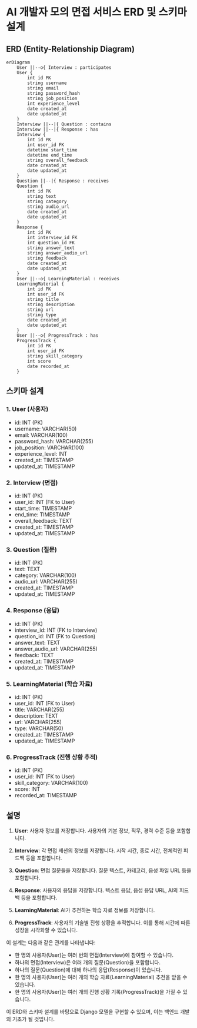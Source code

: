 # AI 개발자 모의 면접 서비스 ERD 및 스키마 설계

## ERD (Entity-Relationship Diagram)

```mermaid
erDiagram
    User ||--o{ Interview : participates
    User {
        int id PK
        string username
        string email
        string password_hash
        string job_position
        int experience_level
        date created_at
        date updated_at
    }
    Interview ||--|{ Question : contains
    Interview ||--|{ Response : has
    Interview {
        int id PK
        int user_id FK
        datetime start_time
        datetime end_time
        string overall_feedback
        date created_at
        date updated_at
    }
    Question ||--|{ Response : receives
    Question {
        int id PK
        string text
        string category
        string audio_url
        date created_at
        date updated_at
    }
    Response {
        int id PK
        int interview_id FK
        int question_id FK
        string answer_text
        string answer_audio_url
        string feedback
        date created_at
        date updated_at
    }
    User ||--o{ LearningMaterial : receives
    LearningMaterial {
        int id PK
        int user_id FK
        string title
        string description
        string url
        string type
        date created_at
        date updated_at
    }
    User ||--o{ ProgressTrack : has
    ProgressTrack {
        int id PK
        int user_id FK
        string skill_category
        int score
        date recorded_at
    }
```

## 스키마 설계

### 1. User (사용자)
- id: INT (PK)
- username: VARCHAR(50)
- email: VARCHAR(100)
- password_hash: VARCHAR(255)
- job_position: VARCHAR(100)
- experience_level: INT
- created_at: TIMESTAMP
- updated_at: TIMESTAMP

### 2. Interview (면접)
- id: INT (PK)
- user_id: INT (FK to User)
- start_time: TIMESTAMP
- end_time: TIMESTAMP
- overall_feedback: TEXT
- created_at: TIMESTAMP
- updated_at: TIMESTAMP

### 3. Question (질문)
- id: INT (PK)
- text: TEXT
- category: VARCHAR(100)
- audio_url: VARCHAR(255)
- created_at: TIMESTAMP
- updated_at: TIMESTAMP

### 4. Response (응답)
- id: INT (PK)
- interview_id: INT (FK to Interview)
- question_id: INT (FK to Question)
- answer_text: TEXT
- answer_audio_url: VARCHAR(255)
- feedback: TEXT
- created_at: TIMESTAMP
- updated_at: TIMESTAMP

### 5. LearningMaterial (학습 자료)
- id: INT (PK)
- user_id: INT (FK to User)
- title: VARCHAR(255)
- description: TEXT
- url: VARCHAR(255)
- type: VARCHAR(50)
- created_at: TIMESTAMP
- updated_at: TIMESTAMP

### 6. ProgressTrack (진행 상황 추적)
- id: INT (PK)
- user_id: INT (FK to User)
- skill_category: VARCHAR(100)
- score: INT
- recorded_at: TIMESTAMP

## 설명

1. **User**: 사용자 정보를 저장합니다. 사용자의 기본 정보, 직무, 경력 수준 등을 포함합니다.

2. **Interview**: 각 면접 세션의 정보를 저장합니다. 시작 시간, 종료 시간, 전체적인 피드백 등을 포함합니다.

3. **Question**: 면접 질문들을 저장합니다. 질문 텍스트, 카테고리, 음성 파일 URL 등을 포함합니다.

4. **Response**: 사용자의 응답을 저장합니다. 텍스트 응답, 음성 응답 URL, AI의 피드백 등을 포함합니다.

5. **LearningMaterial**: AI가 추천하는 학습 자료 정보를 저장합니다.

6. **ProgressTrack**: 사용자의 기술별 진행 상황을 추적합니다. 이를 통해 시간에 따른 성장을 시각화할 수 있습니다.

이 설계는 다음과 같은 관계를 나타냅니다:
- 한 명의 사용자(User)는 여러 번의 면접(Interview)에 참여할 수 있습니다.
- 하나의 면접(Interview)은 여러 개의 질문(Question)을 포함합니다.
- 하나의 질문(Question)에 대해 하나의 응답(Response)이 있습니다.
- 한 명의 사용자(User)는 여러 개의 학습 자료(LearningMaterial) 추천을 받을 수 있습니다.
- 한 명의 사용자(User)는 여러 개의 진행 상황 기록(ProgressTrack)을 가질 수 있습니다.

이 ERD와 스키마 설계를 바탕으로 Django 모델을 구현할 수 있으며, 이는 백엔드 개발의 기초가 될 것입니다.
